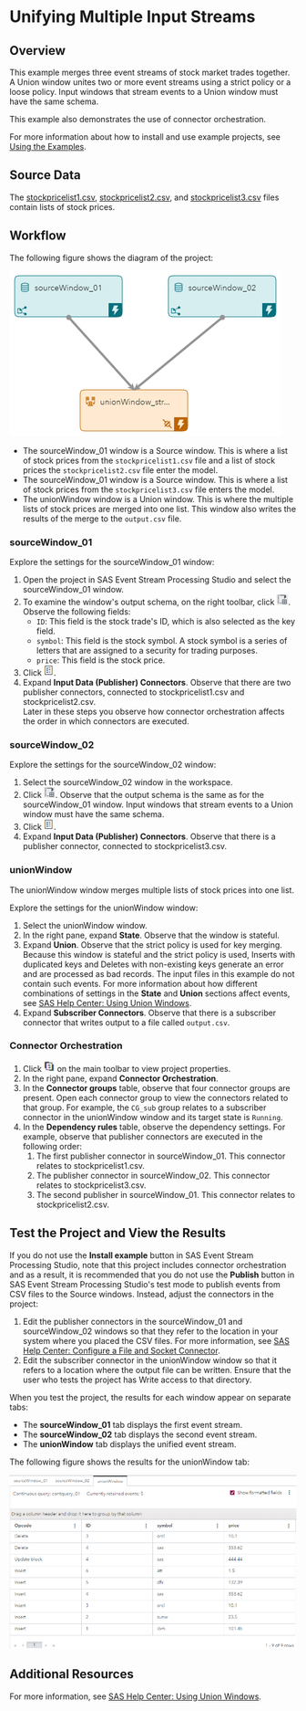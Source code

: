# Unifying Multiple Input Streams
## Overview

This example merges three event streams of stock market trades together. A Union window unites two or more event streams using a strict policy or a loose policy. Input windows that stream events to a Union window must have the same schema.

This example also demonstrates the use of connector orchestration.

For more information about how to install and use example projects, see [Using the Examples](https://github.com/sassoftware/esp-studio-examples#using-the-examples).

## Source Data

The [stockpricelist1.csv](stockpricelist1.csv), [stockpricelist2.csv](stockpricelist2.csv), and [stockpricelist3.csv](stockpricelist3.csv) files contain lists of stock prices. 

## Workflow
The following figure shows the diagram of the project:

![Diagram of the project](img/union-window-example.png "Diagram of the project")

- The sourceWindow_01 window is a Source window. This is where a list of stock prices from the `stockpricelist1.csv` file and a list of stock prices the `stockpricelist2.csv` file enter the model.
- The sourceWindow_01 window is a Source window. This is where a list of stock prices from the `stockpricelist3.csv` file enters the model.
- The unionWindow window is a Union window. This is where the multiple lists of stock prices are merged into one list. This window also writes the results of the merge to the `output.csv` file.

### sourceWindow_01

Explore the settings for the sourceWindow_01 window:
1. Open the project in SAS Event Stream Processing Studio and select the sourceWindow_01 window. 
2. To examine the window's output schema, on the right toolbar, click ![Output Schema](img/output-schema-icon.png "Output Schema"). Observe the following fields: 
   - `ID`: This field is the stock trade's ID, which is also selected as the key field.
   - `symbol`: This field is the stock symbol. A stock symbol is a series of letters that are assigned to a security for trading purposes.
   - `price`: This field is the stock price.
3. Click ![Properties](img/show-properties-icon.png "Properties"). 
4. Expand **Input Data (Publisher) Connectors**. Observe that there are two publisher connectors, connected to stockpricelist1.csv and stockpricelist2.csv. <br/>Later in these steps you observe how connector orchestration affects the order in which connectors are executed.

### sourceWindow_02

Explore the settings for the sourceWindow_02 window:
1. Select the sourceWindow_02 window in the workspace. 
2. Click ![Output Schema](img/output-schema-icon.png "Output Schema"). Observe that the output schema is the same as for the sourceWindow_01 window. Input windows that stream events to a Union window must have the same schema.
3. Click ![Properties](img/show-properties-icon.png "Properties"). 
4. Expand **Input Data (Publisher) Connectors**. Observe that there is a publisher connector, connected to stockpricelist3.csv.

### unionWindow

The unionWindow window merges multiple lists of stock prices into one list.

Explore the settings for the unionWindow window:
1. Select the unionWindow window. 
2. In the right pane, expand **State**. Observe that the window is stateful.
3. Expand **Union**. Observe that the strict policy is used for key merging. Because this window is stateful and the strict policy is used, Inserts with duplicated keys and Deletes with non-existing keys generate an error and are processed as bad records. The input files in this example do not contain such events. For more information about how different combinations of settings in the **State** and **Union** sections affect events, see [SAS Help Center: Using Union Windows](https://documentation.sas.com/?cdcId=espcdc&cdcVersion=default&docsetId=espcreatewindows&docsetTarget=n0nqt12sgro7rnn1jfg4ql0qsafw).
4. Expand **Subscriber Connectors**. Observe that there is a subscriber connector that writes output to a file called `output.csv`.

### Connector Orchestration

1. Click ![Project](img/project-properties-button.png "Project") on the main toolbar to view project properties.
2. In the right pane, expand **Connector Orchestration**. 
3. In the **Connector groups** table, observe that four connector groups are present. Open each connector group to view the connectors related to that group. For example, the `CG_sub` group relates to a subscriber connector in the unionWindow window and its target state is `Running`.
4. In the **Dependency rules** table, observe the dependency settings. For example, observe that publisher connectors are executed in the following order: 
   1. The first publisher connector in sourceWindow_01. This connector relates to stockpricelist1.csv.
   2. The publisher connector in sourceWindow_02. This connector relates to stockpricelist3.csv.
   3. The second publisher in sourceWindow_01. This connector relates to stockpricelist2.csv.

## Test the Project and View the Results

If you do not use the **Install example** button in SAS Event Stream Processing Studio, note that this project includes connector orchestration and as a result, it is recommended that you do not use the **Publish** button in SAS Event Stream Processing Studio's test mode to publish events from CSV files to the Source windows. Instead, adjust the connectors in the project:
1. Edit the publisher connectors in the sourceWindow_01 and sourceWindow_02 windows so that they refer to the location in your system where you placed the CSV files. For more information, see [SAS Help Center: Configure a File and Socket Connector](https://go.documentation.sas.com/doc/en/espcdc/default/espstudio/n0esv2n0cbbpgcn1r281krr1iv6q.htm#n0y87cwr7q5vo6n1qlfcey182vt6).
2. Edit the subscriber connector in the unionWindow window so that it refers to a location where the output file can be written. Ensure that the user who tests the project has Write access to that directory. 

When you test the project, the results for each window appear on separate tabs:
- The **sourceWindow_01** tab displays the first event stream.
- The **sourceWindow_02** tab displays the second event stream.
- The **unionWindow** tab displays the unified event stream.

The following figure shows the results for the unionWindow tab:

![unionWindow tab](img/unionWindow.png "unionWindow tab")

## Additional Resources
For more information, see [SAS Help Center: Using Union Windows](https://documentation.sas.com/?cdcId=espcdc&cdcVersion=default&docsetId=espcreatewindows&docsetTarget=n0nqt12sgro7rnn1jfg4ql0qsafw).
